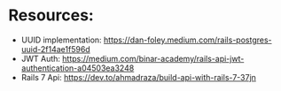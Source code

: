 
# Resources:

* UUID implementation: https://dan-foley.medium.com/rails-postgres-uuid-2f14ae1f596d
* JWT Auth: https://medium.com/binar-academy/rails-api-jwt-authentication-a04503ea3248
* Rails 7 Api: https://dev.to/ahmadraza/build-api-with-rails-7-37jn
